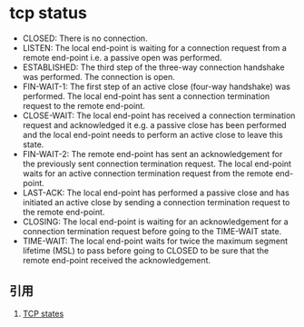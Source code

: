 # tcp status

- CLOSED: There is no connection.
- LISTEN: The local end-point is waiting for a connection request from a remote end-point i.e. a passive open was performed.
- ESTABLISHED: The third step of the three-way connection handshake was performed. The connection is open.
- FIN-WAIT-1: The first step of an active close (four-way handshake) was performed. The local end-point has sent a connection termination request to the remote end-point.
- CLOSE-WAIT: The local end-point has received a connection termination request and acknowledged it e.g. a passive close has been performed and the local end-point needs to perform an active close to leave this state.
- FIN-WAIT-2: The remote end-point has sent an acknowledgement for the previously sent connection termination request. The local end-point waits for an active connection termination request from the remote end-point.
- LAST-ACK: The local end-point has performed a passive close and has initiated an active close by sending a connection termination request to the remote end-point.
- CLOSING: The local end-point is waiting for an acknowledgement for a connection termination request before going to the TIME-WAIT state.
- TIME-WAIT: The local end-point waits for twice the maximum segment lifetime (MSL) to pass before going to CLOSED to be sure that the remote end-point received the acknowledgement.

## 引用

1. [TCP states](https://community.apigee.com/articles/7970/tcp-states-explained.html)